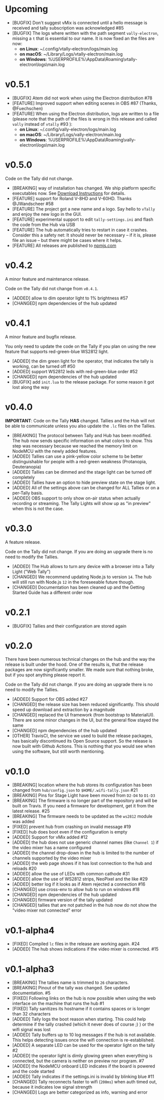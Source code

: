 # Upcoming

* [BUGFIX] Don't suggest vMix is connected until a hello message is received and tally subscription was acknowledged #85
* [BUGFIX] The logs where written with the path segment `vally-electron`, missing a `t` that is essential to our name. It is now fixed an the files are now:
  * **on Linux**: ~/.config/vtally-electron/logs/main.log
  * **on macOS**: ~/Library/Logs/vtally-electron/main.log
  * **on Windows**: %USERPROFILE%\AppData\Roaming\vtally-electron\logs\main.log

# v0.5.1

* [BUGFIX] Atem did not work when using the Electron distribution #78
* [FEATURE] Improved support when editing scenes in OBS #87 (Thanks, @Fuechschen)
* [FEATURE] When using the Electron distribution, logs are written to a file (please note that the path of the files is wrong in this release and called `vally` instead of `vtally` #93 ):
  * **on Linux**: ~/.config/vally-electron/logs/main.log
  * **on macOS**: ~/Library/Logs/vally-electron/main.log
  * **on Windows**: %USERPROFILE%\AppData\Roaming\vally-electron\logs\main.log

# v0.5.0

Code on the Tally did not change.

* [BREAKING] way of installation has changed. We ship platform specific executables now.
  See [Download Instructions](https://wifi-tally.github.io/download.html) for details.
* [FEATURE] support for Roland V-8HD and V-60HD. Thanks @JWandscheer #58
* [FEATURE] The project got a new name and a logo. Say hello to `vTally` and enjoy the new logo in the GUI.
* [FEATURE] experimental support to edit `tally-settings.ini` and flash the code from the Hub via USB
* [FEATURE] The hub automatically tries to restart in case it crashes. Consider this a safety net: It should never be necessary
  – if it is, please file an issue – but there might be cases where it helps.
* [FEATURE] All releases are published to [npmjs.com](https://www.npmjs.com/package/vtally)

# v0.4.2

A minor feature and maintenance release.

Code on the Tally did not change from `v0.4.1`.

* [ADDED] allow to dim operator light to 1% brightness #57
* [CHANGED] npm dependencies of the hub updated

# v0.4.1

A minor feature and bugfix release.

You only need to update the code on the Tally if you plan on using the new feature
that supports red-green-blue WS2812 light.

* [ADDED] the dim green light for the operator, that indicates the tally is working, can be turned off #50
* [ADDED] support WS2812 leds with red-green-blue order #52
* [CHANGED] npm dependencies of the hub updated
* [BUGFIX] add `init.lua` to the release package. For some reason it got lost along the way

# v0.4.0

**IMPORTANT**: Code on the Tally **HAS** changed. Tallies and the Hub will not be able to communicate
unless you also update the `.lc` files on the Tallies.

* [BREAKING] The protocol between Tally and Hub has been modified. The hub now sends specific information on what colors to show. This step was necessary because we reached the memory limit on NodeMCU with the newly added features.
* [ADDED] Tallies can use a pink-yellow color scheme to be better distinguishable for people with a red-green weakness (Protanopia, Deuteranopia)
* [ADDED] Tallies can be dimmed and the stage light can be turned off completely
* [ADDED] Tallies have an option to hide preview state on the stage light.
* [ADDED] All of the settings above can be changed for ALL Tallies or on a per-Tally basis.
* [ADDED] OBS support to only show on-air status when actually recording or streaming. The Tally Lights will show up as "in preview" when this is not the case.

# v0.3.0

A feature release.

Code on the Tally did not change. If you are doing an upgrade there is no need to
modify the Tallies.

* [ADDED] The Hub allows to turn any device with a browser into a Tally Light ("Web Tally")
* [CHANGED] We recommend updating Node.js to version `14`. The hub will still run with Node.js `12` in the foreseeable future though.
* [CHANGED] Documentation has been cleaned up and the Getting Started Guide has a different order now

# v0.2.1

* [BUGFIX] Tallies and their configuration are stored again

# v0.2.0

There have been numerous technical changes on the hub and the way the release
is built under the hood. One of the results is, that the release packages are now
significantly smaller. We made sure that nothing broke, but if you spot anything
please report it.

Code on the Tally did not change. If you are doing an upgrade there is no need to
modify the Tallies.

* [ADDED] Support for OBS added #27
* [CHANGED] the release size has been reduced significantly. This should speed up download and extraction by a magnitude
* [CHANGED] replaced the UI framework (from bootstrap to MaterialUI). There are some minor changes in the UI, but the general flow stayed the same
* [CHANGED] npm dependencies of the hub updated
* [OTHER] TravisCI, the service we used to build the release packages, has basically discontinued its Open Source support. So the release is now built with Github Actions. This is nothing that you would see when using the software, but still worth mentioning.

# v0.1.0

* [BREAKING] location where the hub stores its configuration has been changed from `hub/config.json` to `$HOME/.wifi-tally.json` #21
* [BREAKING] Pins for Stage Light have been moved from `D2-D4` to `D1-D3`
* [BREAKING] The firmware is no longer part of the repository and will be built on Travis. If you need a firmware for development, get it from the latest release. #25
* [BREAKING] The firmware needs to be updated as the `ws2812` module was added
* [FIXED] prevent hub from crashing on invalid message #19
* [FIXED] hub does boot even if the configuration is empty
* [ADDED] Support for vMix added #12
* [ADDED] the hub does not use generic channel names (like `Channel 1`) if the video mixer has a name configured
* [ADDED] the channel drop-down in the hub is limited to the number of channels supported by the video mixer
* [ADDED] the web page shows if it has lost connection to the hub and reloads #20
* [ADDED] allow the use of LEDs with common cathode #31
* [ADDED] allow the use of WS2812 strips, NeoPixel and the like #29
* [ADDED] better log if it looks as if Atem rejected a connection #16
* [CHANGED] use cross-env to allow hub to run on windows #18
* [CHANGED] npm dependencies of the hub updated
* [CHANGED] firmware version of the tally updated
* [CHANGED] tallies that are not patched in the hub now do not show the "video mixer not connected" error

# v0.1-alpha4

* [FIXED] Compiled `lc` files in the release are working again. #24
* [ADDED] The hub shows indications if the video mixer is connected. #15

# v0.1-alpha3

* [BREAKING] The tallies name is trimmed to `26` characters.
* [BREAKING] Pinout of the tally was changed. See updated documentation. #5
* [FIXED] Following links on the hub is now possible when using the web interface on the machine that runs the hub #1
* [FIXED] Tally sanitizes its hostname if it contains spaces or is longer than 32 characters
* [ADDED] Tally logs the boot reason when starting. This could help determine if the tally crashed (which it never does of course ;) ) or the wifi signal was lost
* [ADDED] Tally buffers up to 10 log messages if the hub is not available. This helps detecting issues once the wifi connection is re-established.
* [ADDED] A separate LED can be used for the operator light on the tally #2
* [ADDED] the operator light is dimly glowing green when everything is connected, but the camera is neither on preview nor program. #7
* [ADDED] the NodeMCU onboard LED indicates if the board is powered and the code started
* [ADDED] Tally indicates if the settings.ini is invalid by blinking blue #11
* [CHANGED] Tally reconnects faster to wifi (`200ms`) when auth timed out, because it indicates low signal strength
* [CHANGED] Logs are better categorized as info, warning and error
